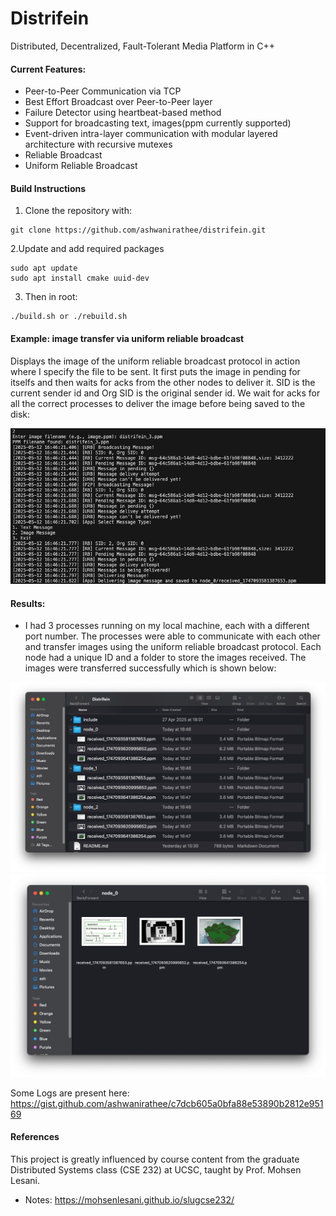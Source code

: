 # Distrifein

Distributed, Decentralized, Fault-Tolerant Media Platform in C++

#### Current Features:
- Peer-to-Peer Communication via TCP
- Best Effort Broadcast over Peer-to-Peer layer
- Failure Detector using heartbeat-based method
- Support for broadcasting text, images(ppm currently supported)
- Event-driven intra-layer communication with modular layered architecture with recursive mutexes
- Reliable Broadcast
- Uniform Reliable Broadcast

#### Build Instructions

1. Clone the repository with:
```
git clone https://github.com/ashwanirathee/distrifein.git
```

2.Update and add required packages
```
sudo apt update
sudo apt install cmake uuid-dev
```

3. Then in root:
```
./build.sh or ./rebuild.sh
```

#### Example: image transfer via uniform reliable broadcast
Displays the image of the uniform reliable broadcast protocol in action where I specify the file to be sent. It first puts the image in pending for itselfs and then waits for acks from the other nodes to deliver it. SID is the current sender id and Org SID is the original sender id. We wait for acks for all the correct processes to deliver the image before being saved to the disk:

![](./assets/urb2.png)

#### Results:
- I had 3 processes running on my local machine, each with a different port number. The processes were able to communicate with each other and transfer images using the uniform reliable broadcast protocol. Each node had a unique ID and a folder to store the images received. The images were transferred successfully which is shown below:

![](./assets/urb_image_transfer.png)
![](./assets/node_0.png)

Some Logs are present here: https://gist.github.com/ashwanirathee/c7dcb605a0bfa88e53890b2812e95169 

#### References
This project is greatly influenced by course content from the graduate Distributed Systems class (CSE 232) at UCSC, taught by Prof. Mohsen Lesani.

- Notes: https://mohsenlesani.github.io/slugcse232/ 
